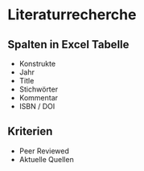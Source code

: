# Literaturrecherche

## Spalten in Excel Tabelle

- Konstrukte
- Jahr
- Title
- Stichwörter
- Kommentar
- ISBN / DOI

## Kriterien

- Peer Reviewed
- Aktuelle Quellen